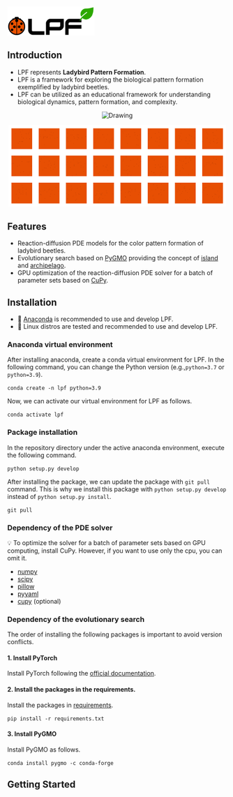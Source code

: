 <img src="assets/logo.png" alt="Drawing" width="200px"/>


## Introduction
- LPF represents **Ladybird Pattern Formation**.
- LPF is a framework for exploring the biological pattern formation exemplified by ladybird beetles.
- LPF can be utilized as an educational framework for understanding biological dynamics, pattern formation, and complexity.


<p align="center">
  <img src="assets/ladybird.gif" alt="Drawing" width="500px"/>
</p>

<p align="center">
  <img src="assets/pattern.gif" alt="Drawing" width="500px"/>
</p>

## Features
- Reaction-diffusion PDE models for the color pattern formation of ladybird beetles.
- Evolutionary search based on [PyGMO](https://esa.github.io/pygmo2/) providing the concept of [island](https://esa.github.io/pygmo2/tutorials/using_island.html) and [archipelago](https://esa.github.io/pygmo2/tutorials/using_archipelago.html).
- GPU optimization of the reaction-diffusion PDE solver for a batch of parameter sets based on [CuPy](https://cupy.dev/).

## Installation

- :snake: [Anaconda](https://www.anaconda.com) is recommended to use and develop LPF.
- :penguin: Linux distros are tested and recommended to use and develop LPF.

### Anaconda virtual environment

After installing anaconda, create a conda virtual environment for LPF.
In the following command, you can change the Python version
(e.g.,`python=3.7` or `python=3.9`).

```
conda create -n lpf python=3.9
```

Now, we can activate our virtual environment for LPF as follows.

```
conda activate lpf
```

### Package installation

In the repository directory under the active anaconda environment, execute the following command.

```
python setup.py develop
```

After installing the package, we can update the package with `git pull` command.
This is why we install this package with `python setup.py develop` instead of `python setup.py install`.

```
git pull
```

### Dependency of the PDE solver

:bulb: To optimize the solver for a batch of parameter sets based on GPU computing, install CuPy. However, if you want to use only the cpu, you can omit it.

- [numpy](https://numpy.org/)
- [scipy](https://scipy.org/)
- [pillow](https://pillow.readthedocs.io/en/stable/)
- [pyyaml](https://pyyaml.org/)
- [cupy](https://cupy.dev/) (optional)


### Dependency of the evolutionary search 
The order of installing the following packages is important to avoid version conflicts.


#### 1. Install PyTorch
Install PyTorch following the [official documentation](https://pytorch.org/).


#### 2. Install the packages in the requirements.
Install the packages in [requirements](https://github.com/cxinsys/lpf/blob/main/requirements.txt). 

```
pip install -r requirements.txt
```

#### 3. Install PyGMO

Install PyGMO as follows.

```
conda install pygmo -c conda-forge
```

## Getting Started
